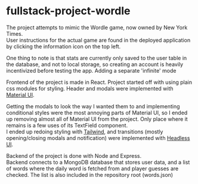 # fullstack-project-wordle

The project attempts to mimic the Wordle game, now owned by New York Times.
<br>User instructions for the actual game are found in the deployed application by clicking the information icon on the top left.

One thing to note is that stats are currently only saved to the user table in the database, and not to local storage, so creating an account is heavily incentivized before testing the app.
Adding a separate 'infinite' mode 

Frontend of the project is made in React. Project started off with using plain css modules for styling. Header and modals were implemented with [Material UI](https://mui.com/).

Getting the modals to look the way I wanted them to and implementing conditional styles were the most annoying parts of Material UI, so I ended up removing almost all of Material UI from the project. Only place where it remains is a few uses of its TextField component.
<br>I ended up redoing styling with [Tailwind](https://tailwindcss.com/), and transitions (mostly opening/closing modals and notification) were implemented with [Headless UI](https://headlessui.com/).

Backend of the project is done with Node and Express.
<br>Backend connects to a MongoDB database that stores user data, and a list of words where the daily word is fetched from and player guesses are checked. The list is also included in the repository root (words.json)
